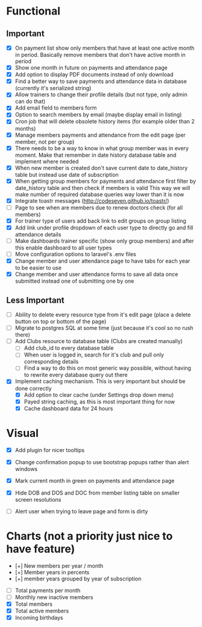 # Functional

Important
------------------------------------
- [x] On payment list show only members that have at least one active month in period.
      Basically remove members that don't have active month in period
- [x] Show one month in future on payments and attendance page
- [x] Add option to display PDF documents instead of only download
- [x] Find a better way to save payments and attendance data in database (currently it's serialized string)
- [x] Allow trainers to change their profile details (but not type, only admin can do that)
- [x] Add email field to members form
- [x] Option to search members by email (maybe display email in listing)
- [x] Cron job that will delete obsolete history items (for example older than 2 months)
- [x] Manage members payments and attendance from the edit page (per member, not per group)
- [x] There needs to be a way to know in what group member was in every moment. 
      Make that remember in date history database table and implement where needed
- [x] When new member is created don't save current date to date_history table but instead use date of subscription
- [x] When getting group members for payments and attendance first filter by date_history table and then check if members is valid
      This way we will make number of required database queries way lower than it is now
- [x] Integrate toastr messages (http://codeseven.github.io/toastr/)
- [ ] Page to see when are members due to renew doctors check (for all members)
- [x] For trainer type of users add back link to edit groups on group listing
- [x] Add link under profile dropdown of each user type to directly go and fill attendance details
- [ ] Make dashboards trainer specific (show only group members) and after this enable dashboard to all user types
- [ ] Move configuration options to laravel's .env files
- [x] Change member and user attendance page to have tabs for each year to be easier to use
- [x] Change member and user attendance forms to save all data once submitted instead one of submitting one by one
      
Less Important
------------------------------------
- [ ] Ability to delete every resource type from it's edit page (place a delete button on top or bottom of the page)
- [ ] Migrate to postgres SQL at some time (just because it's cool so no rush there)
- [ ] Add Clubs resource to database table (Clubs are created manually)
    - [ ] Add club_id to every database table
    - [ ] When user is logged in, search for it's club and pull only corresponding details
    - [ ] Find a way to do this on most generic way possible, without having to rewrite every database query out there
- [x] Implement caching mechanism. This is very important but should be done correctly
    - [x] Add option to clear cache (under Settings drop down menu)
    - [x] Payed string caching, as this is most important thing for now
    - [x] Cache dashboard data for 24 hours
 
# Visual

- [x] Add plugin for nicer tooltips
- [x] Change confirmation popup to use bootstrap popups rather than alert windows
- [x] Mark current month in green on payments and attendance page
- [x] Hide DOB and DOS and DOC from member listing table on smaller screen resolutions
- [ ] Alert user when trying to leave page and form is dirty


# Charts (not a priority just nice to have feature)

- [+] New members per year / month
- [+] Member years in percents
- [+] member years grouped by year of subscription
- [ ] Total payments per month
- [ ] Monthly new inactive members
- [x] Total members
- [x] Total active members
- [x] Incoming birthdays
